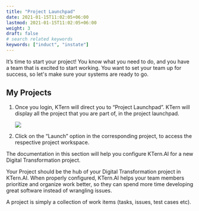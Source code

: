 ```yaml
---
title: "Project Launchpad"
date: 2021-01-15T11:02:05+06:00
lastmod: 2021-01-15T11:02:05+06:00
weight: 3
draft: false
# search related keywords
keywords: ["induct", "instate"]
---
```



It’s time to start your project! You know what you need to do, and you have a team that is excited to start working. You want to set your team up for success, so let's make sure your systems are ready to go.

## My Projects

1. Once you login, KTern will direct you to “Project Launchpad”. KTern will display all the project that
   you are part of, in the project launchpad.

   ![](https://storage.googleapis.com/ktern-docs-files/project-launchpad-1.png)

2. Click on the “Launch” option in the corresponding project, to access the respective project
   workspace.

The documentation in this section will help you configure KTern.AI for a new Digital Transformation project.

Your Project should be the hub of your Digital Transformation project in KTern.AI. When properly configured, KTern.AI helps your team members prioritize and organize work better, so they can spend more time developing great software instead of wrangling issues.

A project is simply a collection of work items (tasks, issues, test cases etc).